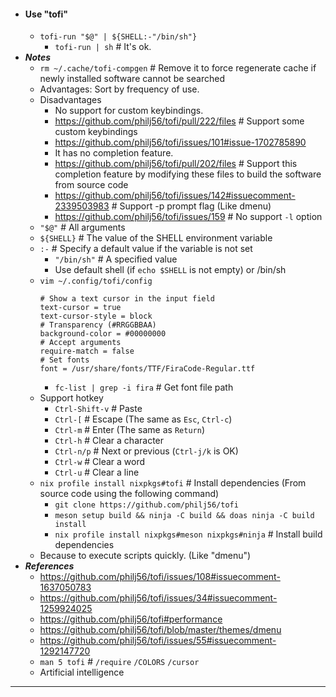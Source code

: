- #### Use "tofi"
    - `tofi-run "$@" | ${SHELL:-"/bin/sh"}`
        - `tofi-run | sh` # It's ok.
- ***Notes***
    - `rm ~/.cache/tofi-compgen` # Remove it to force regenerate cache if newly installed software cannot be searched
    - Advantages: Sort by frequency of use.
    - Disadvantages
        - No support for custom keybindings.
        - https://github.com/philj56/tofi/pull/222/files # Support some custom keybindings
        - https://github.com/philj56/tofi/issues/101#issue-1702785890
        - It has no completion feature.
        - https://github.com/philj56/tofi/pull/202/files # Support this completion feature by modifying these files to build the software from source code
        - https://github.com/philj56/tofi/issues/142#issuecomment-2339503983 # Support -p prompt flag (Like dmenu)
        - https://github.com/philj56/tofi/issues/159 # No support `-l` option
    - `"$@"` # All arguments
    - `${SHELL}` # The value of the SHELL environment variable
    - `:-` # Specify a default value if the variable is not set
        - `"/bin/sh"` # A specified value
        - Use default shell (if `echo $SHELL` is not empty) or /bin/sh
    - `vim ~/.config/tofi/config`
      ```
      # Show a text cursor in the input field
      text-cursor = true
      text-cursor-style = block
      # Transparency (#RRGGBBAA)
      background-color = #00000000
      # Accept arguments
      require-match = false
      # Set fonts
      font = /usr/share/fonts/TTF/FiraCode-Regular.ttf
      ```
        - `fc-list | grep -i fira` # Get font file path
    - Support hotkey
        - `Ctrl-Shift-v` # Paste
        - `Ctrl-[` # Escape (The same as `Esc`, `Ctrl-c`)
        - `Ctrl-m` # Enter (The same as `Return`)
        - `Ctrl-h` # Clear a character
        - `Ctrl-n/p` # Next or previous (`Ctrl-j/k` is OK)
        - `Ctrl-w` # Clear a word
        - `Ctrl-u` # Clear a line
    - `nix profile install nixpkgs#tofi` # Install dependencies (From source code using the following command)
        - `git clone https://github.com/philj56/tofi`
        - `meson setup build && ninja -C build && doas ninja -C build install`
        - `nix profile install nixpkgs#meson nixpkgs#ninja` # Install build dependencies
    - Because to execute scripts quickly. (Like "dmenu")
- ***References***
    - https://github.com/philj56/tofi/issues/108#issuecomment-1637050783
    - https://github.com/philj56/tofi/issues/34#issuecomment-1259924025
    - https://github.com/philj56/tofi#performance
    - https://github.com/philj56/tofi/blob/master/themes/dmenu
    - https://github.com/philj56/tofi/issues/55#issuecomment-1292147720
    - `man 5 tofi` # `/require` `/COLORS` `/cursor`
    - Artificial intelligence
- ---
